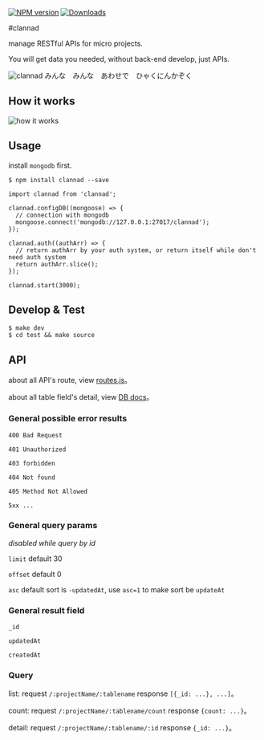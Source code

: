 [![NPM version](https://img.shields.io/npm/v/clannad.svg)](https://www.npmjs.com/package/clannad) [![Downloads](https://img.shields.io/npm/dm/clannad.svg)](http://badge.fury.io/js/clannad)

#clannad

manage RESTful APIs for micro projects.

You will get data you needed, without back-end develop, just APIs.

![clannad](http://ww1.sinaimg.cn/large/0060lm7Tgw1f5mjbjqhckj316e0fkafh.jpg)
みんな　みんな　あわせで　ひゃくにんかぞく 

## How it works

![how it works](http://i2.piimg.com/567571/404987cefe28abf7.png)

## Usage

install `mongodb` first.

```
$ npm install clannad --save
```

```
import clannad from 'clannad';

clannad.configDB((mongoose) => {
  // connection with mongodb
  mongoose.connect('mongodb://127.0.0.1:27017/clannad');
});

clannad.auth((authArr) => {
  // return authArr by your auth system, or return itself while don't need auth system
  return authArr.slice();
});

clannad.start(3000);
```

## Develop & Test

```
$ make dev
$ cd test && make source
```

## API

about all API's route, view [routes.js](https://github.com/youngerheart/clannad/blob/master/src/routes.js)。

about all table field's detail, view [DB docs](https://github.com/youngerheart/clannad/blob/master/src/models/README.md)。

### General possible error results

`400 Bad Request`

`401 Unauthorized`

`403 forbidden`

`404 Not found`

`405 Method Not Allowed`

`5xx ...`

### General query params

*disabled while query by id*

`limit` default 30

`offset` default 0

`asc` default sort is `-updatedAt`, use `asc=1` to make sort be `updateAt`

### General result field

`_id`

`updatedAt`

`createdAt`

### Query

list: request `/:projectName/:tablename` response `[{_id: ...}, ...]`。

count: request `/:projectName/:tablename/count` response `{count: ...}`。

detail: request `/:projectName/:tablename/:id` response `{_id: ...}`。

